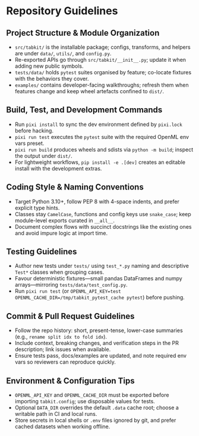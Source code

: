 # Repository Guidelines

## Project Structure & Module Organization

- `src/tabkit/` is the installable package; configs, transforms, and helpers are under `data/`, `utils/`, and `config.py`.
- Re-exported APIs go through `src/tabkit/__init__.py`; update it when adding new public symbols.
- `tests/data/` holds `pytest` suites organised by feature; co-locate fixtures with the behaviors they cover.
- `examples/` contains developer-facing walkthroughs; refresh them when features change and keep wheel artefacts confined to `dist/`.

## Build, Test, and Development Commands

- Run `pixi install` to sync the dev environment defined by `pixi.lock` before hacking.
- `pixi run test` executes the `pytest` suite with the required OpenML env vars preset.
- `pixi run build` produces wheels and sdists via `python -m build`; inspect the output under `dist/`.
- For lightweight workflows, `pip install -e .[dev]` creates an editable install with the development extras.

## Coding Style & Naming Conventions

- Target Python 3.10+, follow PEP 8 with 4-space indents, and prefer explicit type hints.
- Classes stay `CamelCase`, functions and config keys use `snake_case`; keep module-level exports curated in `__all__`.
- Document complex flows with succinct docstrings like the existing ones and avoid impure logic at import time.

## Testing Guidelines

- Author new tests under `tests/` using `test_*.py` naming and descriptive `Test*` classes when grouping cases.
- Favour deterministic fixtures—small pandas DataFrames and numpy arrays—mirroring `tests/data/test_config.py`.
- Run `pixi run test` (or `OPENML_API_KEY=test OPENML_CACHE_DIR=/tmp/tabkit_pytest_cache pytest`) before pushing.

## Commit & Pull Request Guidelines

- Follow the repo history: short, present-tense, lower-case summaries (e.g., `rename split idx to fold idx`).
- Include context, breaking changes, and verification steps in the PR description; link issues when available.
- Ensure tests pass, docs/examples are updated, and note required env vars so reviewers can reproduce quickly.

## Environment & Configuration Tips

- `OPENML_API_KEY` and `OPENML_CACHE_DIR` must be exported before importing `tabkit.config`; use disposable values for tests.
- Optional `DATA_DIR` overrides the default `.data` cache root; choose a writable path in CI and local runs.
- Store secrets in local shells or `.env` files ignored by git, and prefer cached datasets when working offline.
